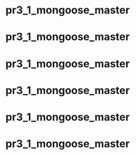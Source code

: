 # pr3_1_mongoose_master
# pr3_1_mongoose_master
# pr3_1_mongoose_master
# pr3_1_mongoose_master
# pr3_1_mongoose_master
# pr3_1_mongoose_master
